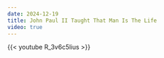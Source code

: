 ```yaml
---
date: 2024-12-19
title: John Paul II Taught That Man Is The Life
video: true
---
```



{{< youtube R_3v6c5lius >}}
